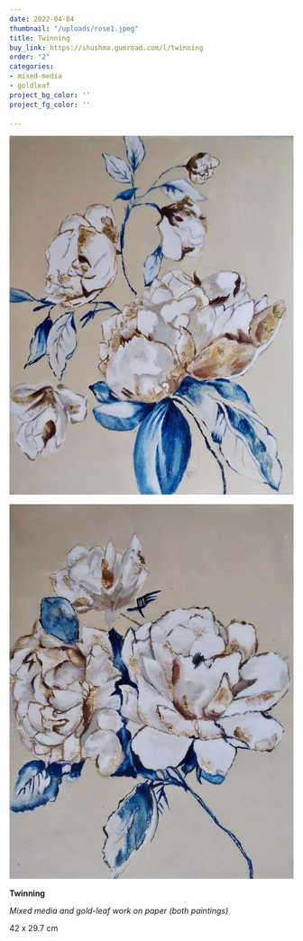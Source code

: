 ```yaml
---
date: 2022-04-04
thumbnail: "/uploads/rose1.jpeg"
title: Twinning
buy_link: https://shushma.gumroad.com/l/twinning
order: "2"
categories:
- mixed-media
- goldleaf
project_bg_color: ''
project_fg_color: ''

---
```

![](/uploads/rose2.jpeg)

![](/uploads/rose1.jpeg)

**Twinning**

_Mixed media and gold-leaf work on paper (both paintings)_

42 x 29.7 cm